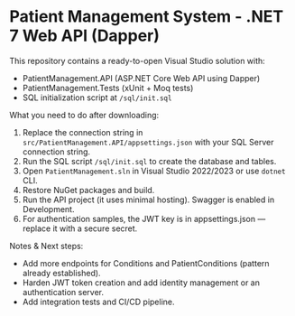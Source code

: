 # Patient Management System - .NET 7 Web API (Dapper)

This repository contains a ready-to-open Visual Studio solution with:

- PatientManagement.API (ASP.NET Core Web API using Dapper)
- PatientManagement.Tests (xUnit + Moq tests)
- SQL initialization script at `/sql/init.sql`

What you need to do after downloading:
1. Replace the connection string in `src/PatientManagement.API/appsettings.json` with your SQL Server connection string.
2. Run the SQL script `/sql/init.sql` to create the database and tables.
3. Open `PatientManagement.sln` in Visual Studio 2022/2023 or use `dotnet` CLI.
4. Restore NuGet packages and build.
5. Run the API project (it uses minimal hosting). Swagger is enabled in Development.
6. For authentication samples, the JWT key is in appsettings.json — replace it with a secure secret.

Notes & Next steps:
- Add more endpoints for Conditions and PatientConditions (pattern already established).
- Harden JWT token creation and add identity management or an authentication server.
- Add integration tests and CI/CD pipeline.
